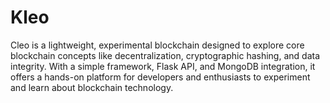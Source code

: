 # Kleo
Cleo is a lightweight, experimental blockchain designed to explore core blockchain concepts like decentralization, cryptographic hashing, and data integrity. With a simple framework, Flask API, and MongoDB integration, it offers a hands-on platform for developers and enthusiasts to experiment and learn about blockchain technology.
